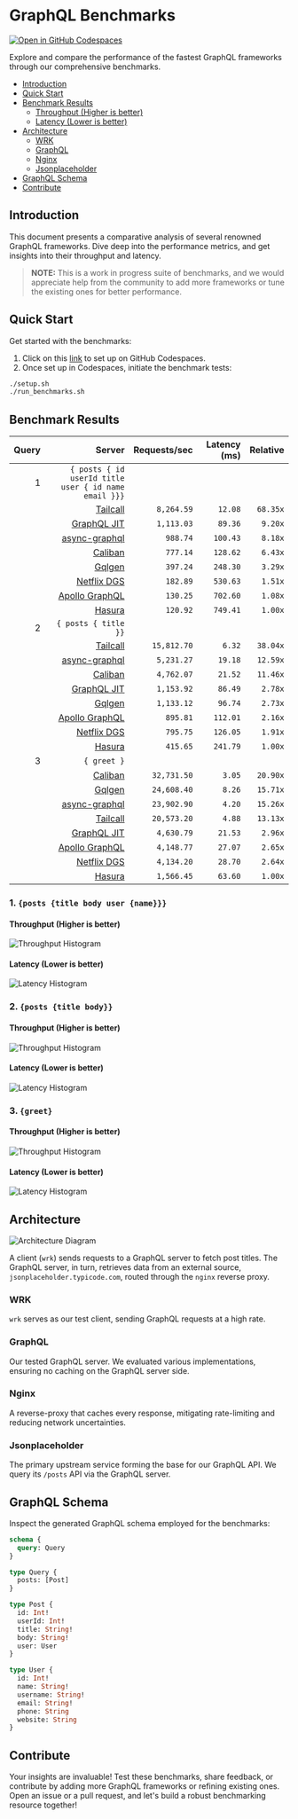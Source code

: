 # GraphQL Benchmarks <!-- omit from toc -->

[![Open in GitHub Codespaces](https://github.com/codespaces/badge.svg)](https://codespaces.new/tailcallhq/graphql-benchmarks)

Explore and compare the performance of the fastest GraphQL frameworks through our comprehensive benchmarks.

- [Introduction](#introduction)
- [Quick Start](#quick-start)
- [Benchmark Results](#benchmark-results)
  - [Throughput (Higher is better)](#throughput-higher-is-better)
  - [Latency (Lower is better)](#latency-lower-is-better)
- [Architecture](#architecture)
  - [WRK](#wrk)
  - [GraphQL](#graphql)
  - [Nginx](#nginx)
  - [Jsonplaceholder](#jsonplaceholder)
- [GraphQL Schema](#graphql-schema)
- [Contribute](#contribute)

[Tailcall]: https://github.com/tailcallhq/tailcall
[Gqlgen]: https://github.com/99designs/gqlgen
[Apollo GraphQL]: https://github.com/apollographql/apollo-server
[Netflix DGS]: https://github.com/netflix/dgs-framework
[Caliban]: https://github.com/ghostdogpr/caliban
[async-graphql]: https://github.com/async-graphql/async-graphql
[Hasura]: https://github.com/hasura/graphql-engine
[GraphQL JIT]: https://github.com/zalando-incubator/graphql-jit

## Introduction

This document presents a comparative analysis of several renowned GraphQL frameworks. Dive deep into the performance metrics, and get insights into their throughput and latency.

> **NOTE:** This is a work in progress suite of benchmarks, and we would appreciate help from the community to add more frameworks or tune the existing ones for better performance.

## Quick Start

Get started with the benchmarks:

1. Click on this [link](https://codespaces.new/tailcallhq/graphql-benchmarks) to set up on GitHub Codespaces.
2. Once set up in Codespaces, initiate the benchmark tests:

```bash
./setup.sh
./run_benchmarks.sh
```

## Benchmark Results

<!-- PERFORMANCE_RESULTS_START -->

| Query | Server | Requests/sec | Latency (ms) | Relative |
|-------:|--------:|--------------:|--------------:|---------:|
| 1 | `{ posts { id userId title user { id name email }}}` |
|| [Tailcall] | `8,264.59` | `12.08` | `68.35x` |
|| [GraphQL JIT] | `1,113.03` | `89.36` | `9.20x` |
|| [async-graphql] | `988.74` | `100.43` | `8.18x` |
|| [Caliban] | `777.14` | `128.62` | `6.43x` |
|| [Gqlgen] | `397.24` | `248.30` | `3.29x` |
|| [Netflix DGS] | `182.89` | `530.63` | `1.51x` |
|| [Apollo GraphQL] | `130.25` | `702.60` | `1.08x` |
|| [Hasura] | `120.92` | `749.41` | `1.00x` |
| 2 | `{ posts { title }}` |
|| [Tailcall] | `15,812.70` | `6.32` | `38.04x` |
|| [async-graphql] | `5,231.27` | `19.18` | `12.59x` |
|| [Caliban] | `4,762.07` | `21.52` | `11.46x` |
|| [GraphQL JIT] | `1,153.92` | `86.49` | `2.78x` |
|| [Gqlgen] | `1,133.12` | `96.74` | `2.73x` |
|| [Apollo GraphQL] | `895.81` | `112.01` | `2.16x` |
|| [Netflix DGS] | `795.75` | `126.05` | `1.91x` |
|| [Hasura] | `415.65` | `241.79` | `1.00x` |
| 3 | `{ greet }` |
|| [Caliban] | `32,731.50` | `3.05` | `20.90x` |
|| [Gqlgen] | `24,608.40` | `8.26` | `15.71x` |
|| [async-graphql] | `23,902.90` | `4.20` | `15.26x` |
|| [Tailcall] | `20,573.20` | `4.88` | `13.13x` |
|| [GraphQL JIT] | `4,630.79` | `21.53` | `2.96x` |
|| [Apollo GraphQL] | `4,148.77` | `27.07` | `2.65x` |
|| [Netflix DGS] | `4,134.20` | `28.70` | `2.64x` |
|| [Hasura] | `1,566.45` | `63.60` | `1.00x` |

<!-- PERFORMANCE_RESULTS_END -->



### 1. `{posts {title body user {name}}}`
#### Throughput (Higher is better)

![Throughput Histogram](assets/req_sec_histogram1.png)

#### Latency (Lower is better)

![Latency Histogram](assets/latency_histogram1.png)

### 2. `{posts {title body}}`
#### Throughput (Higher is better)

![Throughput Histogram](assets/req_sec_histogram2.png)

#### Latency (Lower is better)

![Latency Histogram](assets/latency_histogram2.png)

### 3. `{greet}`
#### Throughput (Higher is better)

![Throughput Histogram](assets/req_sec_histogram3.png)

#### Latency (Lower is better)

![Latency Histogram](assets/latency_histogram3.png)

## Architecture

![Architecture Diagram](assets/architecture.png)

A client (`wrk`) sends requests to a GraphQL server to fetch post titles. The GraphQL server, in turn, retrieves data from an external source, `jsonplaceholder.typicode.com`, routed through the `nginx` reverse proxy.

### WRK

`wrk` serves as our test client, sending GraphQL requests at a high rate.

### GraphQL

Our tested GraphQL server. We evaluated various implementations, ensuring no caching on the GraphQL server side.

### Nginx

A reverse-proxy that caches every response, mitigating rate-limiting and reducing network uncertainties.

### Jsonplaceholder

The primary upstream service forming the base for our GraphQL API. We query its `/posts` API via the GraphQL server.

## GraphQL Schema

Inspect the generated GraphQL schema employed for the benchmarks:

```graphql
schema {
  query: Query
}

type Query {
  posts: [Post]
}

type Post {
  id: Int!
  userId: Int!
  title: String!
  body: String!
  user: User
}

type User {
  id: Int!
  name: String!
  username: String!
  email: String!
  phone: String
  website: String
}
```

## Contribute

Your insights are invaluable! Test these benchmarks, share feedback, or contribute by adding more GraphQL frameworks or refining existing ones. Open an issue or a pull request, and let's build a robust benchmarking resource together!
